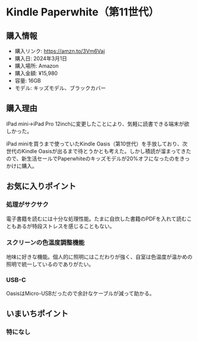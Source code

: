 # Kindle Paperwhite（第11世代）
## 購入情報
- 購入リンク: <https://amzn.to/3Vm6Vaj>
- 購入日: 2024年3月1日
- 購入場所: Amazon
- 購入金額: ¥15,980
- 容量: 16GB
- モデル: キッズモデル、ブラックカバー
## 購入理由
iPad mini→iPad Pro 12inchに変更したことにより、気軽に読書できる端末が欲しかった。

iPad miniを買うまで使っていたKindle Oasis（第10世代）を手放しており、次世代のKindle Oasisが出るまで待とうかとも考えた。しかし積読が溜まってきたので、新生活セールでPaperwhiteのキッズモデルが20%オフになったのをきっかけに購入。
## お気に入りポイント
### 処理がサクサク
電子書籍を読むには十分な処理性能。たまに自炊した書籍のPDFを入れて読むこともあるが特段ストレスを感じることもない。
### スクリーンの色温度調整機能
地味に好きな機能。個人的に照明にはこだわりが強く、自室は色温度が温かめの照明で統一しているのでありがたい。
### USB-C
OasisはMicro-USBだったので余計なケーブルが減って助かる。
## いまいちポイント
### 特になし